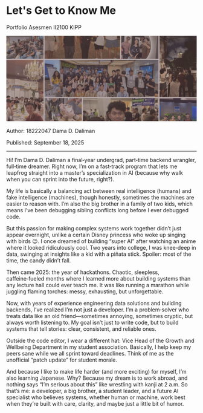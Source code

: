 # Let's Get to Know Me

Portfolio Asesmen II2100 KIPP

![dama intro pic](https://raw.githubusercontent.com/RunningPie/II2100_All-About-Me/refs/heads/main/all-about-me/docs/img/IMG_20251023_110800.png)

Author: 18222047 Dama D. Daliman

Published: September 18, 2025

***

Hi! I’m Dama D. Daliman a final‑year undergrad, part‑time backend wrangler, full‑time dreamer. Right now, I’m on a fast‑track program that lets me leapfrog straight into a master’s specialization in AI (because why walk when you can sprint into the future, right?).

My life is basically a balancing act between real intelligence (humans) and fake intelligence (machines), though honestly, sometimes the machines are easier to reason with. I’m also the big brother in a family of two kids, which means I’ve been debugging sibling conflicts long before I ever debugged code.

But this passion for making complex systems work together didn’t just appear overnight, unlike a certain Disney princess who woke up singing with birds 😉. I once dreamed of building “super AI” after watching an anime where it looked ridiculously cool. Two years into college, I was knee‑deep in data, swinging at insights like a kid with a piñata stick. Spoiler: most of the time, the candy didn’t fall.

Then came 2025: the year of hackathons. Chaotic, sleepless, caffeine‑fueled months where I learned more about building systems than any lecture hall could ever teach me. It was like running a marathon while juggling flaming torches: messy, exhausting, but unforgettable.

Now, with years of experience engineering data solutions and building backends, I’ve realized I’m not just a developer. I’m a problem‑solver who treats data like an old friend—sometimes annoying, sometimes cryptic, but always worth listening to. My goal isn’t just to write code, but to build systems that tell stories: clear, consistent, and reliable ones.

Outside the code editor, I wear a different hat: Vice Head of the Growth and Wellbeing Department in my student association. Basically, I help keep my peers sane while we all sprint toward deadlines. Think of me as the unofficial “patch update” for student morale.

And because I like to make life harder (and more exciting) for myself, I’m also learning Japanese. Why? Because my dream is to work abroad, and nothing says “I’m serious about this” like wrestling with kanji at 2 a.m.
So that’s me: a developer, a big brother, a student leader, and a future AI specialist who believes systems, whether human or machine, work best when they’re built with care, clarity, and maybe just a little bit of humor.
